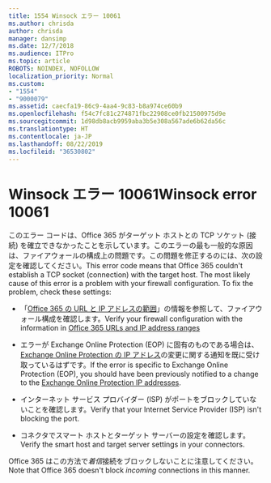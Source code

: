 ```yaml
---
title: 1554 Winsock エラー 10061
ms.author: chrisda
author: chrisda
manager: dansimp
ms.date: 12/7/2018
ms.audience: ITPro
ms.topic: article
ROBOTS: NOINDEX, NOFOLLOW
localization_priority: Normal
ms.custom:
- "1554"
- "9000079"
ms.assetid: caecfa19-86c9-4aa4-9c83-b8a974ce60b9
ms.openlocfilehash: f54c7fc81c274871fbc22908ce0fb21500975d9e
ms.sourcegitcommit: 1d98db8acb9959aba3b5e308a567ade6b62da56c
ms.translationtype: HT
ms.contentlocale: ja-JP
ms.lasthandoff: 08/22/2019
ms.locfileid: "36530802"
---
```

# <a name="winsock-error-10061"></a><span data-ttu-id="effa0-102">Winsock エラー 10061</span><span class="sxs-lookup"><span data-stu-id="effa0-102">Winsock error 10061</span></span>

<span data-ttu-id="effa0-p101">このエラー コードは、Office 365 がターゲット ホストとの TCP ソケット (接続) を確立できなかったことを示しています。このエラーの最も一般的な原因は、ファイアウォールの構成上の問題です。この問題を修正するのには、次の設定を確認してください。</span><span class="sxs-lookup"><span data-stu-id="effa0-p101">This error code means that Office 365 couldn't establish a TCP socket (connection) with the target host. The most likely cause of this error is a problem with your firewall configuration. To fix the problem, check these settings:</span></span>

- <span data-ttu-id="effa0-106">「[Office 365 の URL と IP アドレスの範囲](https://docs.microsoft.com/office365/enterprise/urls-and-ip-address-ranges)」の情報を参照して、ファイアウォール構成を確認します。</span><span class="sxs-lookup"><span data-stu-id="effa0-106">Verify your firewall configuration with the information in [Office 365 URLs and IP address ranges](https://docs.microsoft.com/office365/enterprise/urls-and-ip-address-ranges)</span></span>

- <span data-ttu-id="effa0-107">エラーが Exchange Online Protection (EOP) に固有のものである場合は、[Exchange Online Protection の IP アドレス](https://docs.microsoft.com/office365/SecurityCompliance/eop/exchange-online-protection-ip-addresses)の変更に関する通知を既に受け取っているはずです。</span><span class="sxs-lookup"><span data-stu-id="effa0-107">If the error is specific to Exchange Online Protection (EOP), you should have been previously notified to a change to the [Exchange Online Protection IP addresses](https://docs.microsoft.com/office365/SecurityCompliance/eop/exchange-online-protection-ip-addresses).</span></span>

- <span data-ttu-id="effa0-108">インターネット サービス プロバイダー (ISP) がポートをブロックしていないことを確認します。</span><span class="sxs-lookup"><span data-stu-id="effa0-108">Verify that your Internet Service Provider (ISP) isn't blocking the port.</span></span>

- <span data-ttu-id="effa0-109">コネクタでスマート ホストとターゲット サーバーの設定を確認します。</span><span class="sxs-lookup"><span data-stu-id="effa0-109">Verify the smart host and target server settings in your connectors.</span></span>

<span data-ttu-id="effa0-110">Office 365 はこの方法で*着信*接続をブロックしないことに注意してください。</span><span class="sxs-lookup"><span data-stu-id="effa0-110">Note that Office 365 doesn't block *incoming* connections in this manner.</span></span>
